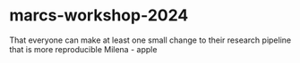 # marcs-workshop-2024

That everyone can make at least one small change to their research pipeline that is more reproducible
Milena - apple
